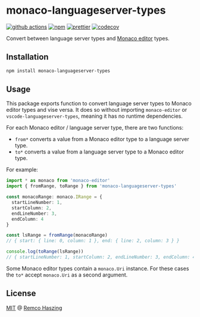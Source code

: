 # monaco-languageserver-types

[![github actions](https://github.com/remcohaszing/monaco-languageserver-types/actions/workflows/ci.yaml/badge.svg)](https://github.com/remcohaszing/monaco-languageserver-types/actions/workflows/ci.yaml)
[![npm](https://img.shields.io/npm/v/monaco-languageserver-types)](https://www.npmjs.com/package/monaco-languageserver-types)
[![prettier](https://img.shields.io/badge/code_style-prettier-ff69b4.svg)](https://prettier.io)
[![codecov](https://codecov.io/gh/remcohaszing/monaco-languageserver-types/branch/main/graph/badge.svg)](https://codecov.io/gh/remcohaszing/monaco-languageserver-types)

Convert between language server types and [Monaco editor](https://microsoft.github.io/monaco-editor)
types.

## Installation

```sh
npm install monaco-languageserver-types
```

## Usage

This package exports function to convert language server types to Monaco editor types and vise
versa. It does so without importing `monaco-editor` or `vscode-languageserver-types`, meaning it has
no runtime dependencies.

For each Monaco editor / language server type, there are two functions:

- `from*` converts a value from a Monaco editor type to a language server type.
- `to*` converts a value from a language server type to a Monaco editor type.

For example:

```ts
import * as monaco from 'monaco-editor'
import { fromRange, toRange } from 'monaco-languageserver-types'

const monacoRange: monaco.IRange = {
  startLineNumber: 1,
  startColumn: 2,
  endLineNumber: 3,
  endColumn: 4
}

const lsRange = fromRange(monacoRange)
// { start: { line: 0, column: 1 }, end: { line: 2, column: 3 } }

console.log(toRange(lsRange))
// { startLineNumber: 1, startColumn: 2, endLineNumber: 3, endColumn: 4 }
```

Some Monaco editor types contain a `monaco.Uri` instance. For these cases the `to*` accept
`monaco.Uri` as a second argument.

## License

[MIT](LICENSE.md) @ [Remco Haszing](https://github.com/remcohaszing)
